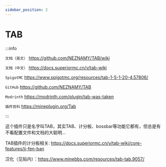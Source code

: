 ```yaml
---
sidebar_position: 2
---
```


# TAB

:::info

`文档（英文）` https://github.com/NEZNAMY/TAB/wiki

`文档（中文）` https://docs.superiormc.cn/v/tab-wiki

`SpigotMC` https://www.spigotmc.org/resources/tab-1-5-1-20-4.57806/

`GitHub` https://github.com/NEZNAMY/TAB

`Modrinth` https://modrinth.com/plugin/tab-was-taken

`插件百科` https://mineplugin.org/Tab

:::

这个插件只是名字叫TAB，其实TAB、计分板、bossbar等功能它都有，但总是有不看配置文件和文档的大聪明...

TAB插件的计分板相关: https://docs.superiormc.cn/v/tab-wiki/core-features/ji-fen-ban

汉化（见贴内）：https://www.minebbs.com/resources/tab-tab.9057/
